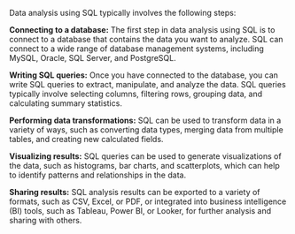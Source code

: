 

Data analysis using SQL typically involves the following steps:

**Connecting to a database:** The first step in data analysis using SQL is to connect to a database that contains the data you want to analyze. SQL can connect to a wide range of database management systems, including MySQL, Oracle, SQL Server, and PostgreSQL.

**Writing SQL queries:** Once you have connected to the database, you can write SQL queries to extract, manipulate, and analyze the data. SQL queries typically involve selecting columns, filtering rows, grouping data, and calculating summary statistics.

**Performing data transformations:** SQL can be used to transform data in a variety of ways, such as converting data types, merging data from multiple tables, and creating new calculated fields.

**Visualizing results:** SQL queries can be used to generate visualizations of the data, such as histograms, bar charts, and scatterplots, which can help to identify patterns and relationships in the data.

**Sharing results:** SQL analysis results can be exported to a variety of formats, such as CSV, Excel, or PDF, or integrated into business intelligence (BI) tools, such as Tableau, Power BI, or Looker, for further analysis and sharing with others.

